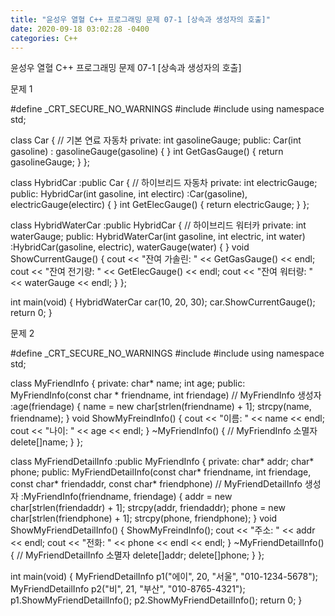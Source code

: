 ```yaml
---
title: "윤성우 열혈 C++ 프로그래밍 문제 07-1 [상속과 생성자의 호출]"
date: 2020-09-18 03:02:28 -0400
categories: C++
---
```


윤성우 열혈 C++ 프로그래밍 문제 07-1 [상속과 생성자의 호출]


문제 1

#define _CRT_SECURE_NO_WARNINGS
#include <iostream>
#include <cstring>
using namespace std;

class Car {   // 기본 연료 자동차
private:
	int gasolineGauge;
public:
	Car(int gasoline) : gasolineGauge(gasoline) { }
	int GetGasGauge() {
		return gasolineGauge;
	}
};

class HybridCar :public Car {   // 하이브리드 자동차
private:
	int electricGauge;
public:
	HybridCar(int gasoline, int electirc)
		:Car(gasoline), electricGauge(electirc) { }
	int GetElecGauge() {
		return electricGauge;
	}
};

class HybridWaterCar :public HybridCar {   // 하이브리드 워터카
private:
	int waterGauge;
public:
	HybridWaterCar(int gasoline, int electric, int water)
		:HybridCar(gasoline, electric), waterGauge(water) { }
	void ShowCurrentGauge() {
		cout << "잔여 가솔린: " << GetGasGauge() << endl;
		cout << "잔여 전기량: " << GetElecGauge() << endl;
		cout << "잔여 워터량: " << waterGauge << endl;
	}
};

int main(void) {
	HybridWaterCar car(10, 20, 30);
	car.ShowCurrentGauge();
	return 0;
}



문제 2

#define _CRT_SECURE_NO_WARNINGS
#include <iostream>
#include <cstring>
using namespace std;

class MyFriendInfo {
private:
	char* name;
	int age;
public:
	MyFriendInfo(const char * friendname, int friendage)   // MyFriendInfo 생성자
		:age(friendage) {
		name = new char[strlen(friendname) + 1];
		strcpy(name, friendname);
	}
	void ShowMyFreindInfo() {
		cout << "이름: " << name << endl;
		cout << "나이: " << age << endl;
	}
	~MyFriendInfo() {   // MyFriendInfo 소멸자
		delete[]name;
	}
};

class MyFriendDetailInfo :public MyFriendInfo {
private:
	char* addr;
	char* phone;
public:
	MyFriendDetailInfo(const char* friendname, int friendage, const char* friendaddr, const char* friendphone)   // MyFriendDetailInfo 생성자
		:MyFriendInfo(friendname, friendage) {
		addr = new char[strlen(friendaddr) + 1];
		strcpy(addr, friendaddr);
		phone = new char[strlen(friendphone) + 1];
		strcpy(phone, friendphone);
	}
	void ShowMyFriendDetailInfo() {
		ShowMyFreindInfo();
		cout << "주소: " << addr << endl;
		cout << "전화: " << phone << endl << endl;
	}
	~MyFriendDetailInfo() {   // MyFriendDetailInfo 소멸자
		delete[]addr;
		delete[]phone;
	}
};

int main(void) {
	MyFriendDetailInfo p1("에이", 20, "서울", "010-1234-5678");
	MyFriendDetailInfo p2("비", 21, "부산", "010-8765-4321");
	p1.ShowMyFriendDetailInfo();
	p2.ShowMyFriendDetailInfo();
	return 0;
}
